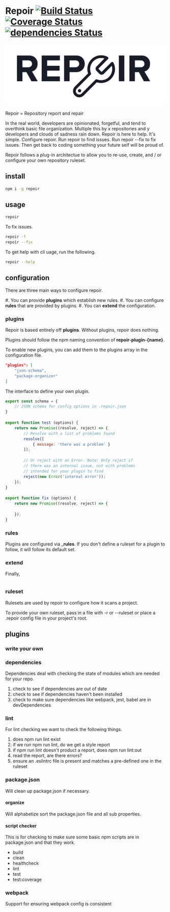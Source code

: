 # Repoir [![Build Status](https://travis-ci.org/repoir/repoir.svg?branch=master)](https://travis-ci.org/repoir/repoir) [![Coverage Status](https://coveralls.io/repos/github/repoir/repoir/badge.svg?branch=master)](https://coveralls.io/github/repoir/repoir?branch=master) [![dependencies Status](https://david-dm.org/repoir/repoir/status.svg)](https://david-dm.org/repoir/repoir)

![Repoir](https://raw.githubusercontent.com/repoir/repoir/master/media/repoir-logo.png)

Repoir = Repository report and repair

In the real world, developers are opinionated, forgetful, and tend to overthink basic file organization. Multiple this by x repositories and y developers and clouds of sadness rain down. Repoir is here to help. It's simple. Configure repoir. Run repoir to find issues. Run repoir --fix to fix issues. Then get back to coding something your future self will be proud of.

Repoir follows a plug-in architectue to allow you to re-use, create, and / or configure your own repository ruleset.

## install

```bash
npm i -g repoir
```

## usage

```bash
repoir
```

To fix issues.

```bash
repoir -f
repoir --fix
```

To get help with cli uage, run the following.

```bash
repoir --help
```

## configuration

There are three main ways to configure repoir.

#. You can provide __plugins__ which establish new rules.
#. You can configure __rules__ that are provided by plugins.
#. You can __extend__ the configuration.

### plugins

Repoir is based entirely off __plugins__. Without plugins, repoir does nothing.

Plugins should follow the npm naming convention of __repoir-plugin-{name}__.

To enable new plugins, you can add them to the plugins array in the configuration file.

```json
"plugins": [
	"json-schema",
	"package-organizer"
]
```

The interface to define your own plugin.

```javascript
export const schema = {
    // JSON schema for config options in .repoir.json
}

export function test (options) {
    return new Promise((resolve, reject) => {
        // Resolve with a list of problems found
        resolve([
            { message: 'there was a problem' }
        ]);

        // Or reject with an Error. Note: Only reject if
        // there was an internal issue, not with problems
        // intended for your plugin to find
        reject(new Error('internal error'));
    });
}

export function fix (options) {
    return new Promise((resolve, reject) => {

    });
}
```

### rules

Plugins are configured via ___rules__. If you don't define a ruleset for a plugin to follow, it will follow its default set.

### extend

Finally,

```

```

### ruleset

Rulesets are used by repoir to configure how it scans a project.

To provide your own ruleset, pass in a file with -r or --ruleset or place a .repoir config file in your project's root.


## plugins

### write your own


### dependencies

Dependencies deal with checking the state of modules which are needed for your repo.

1. check to see if dependencies are out of date
2. check to see if dependencies haven't been installed
3. check to make sure dependencies like webpack, jest, babel are in devDependencies


### lint

For lint checking we want to check the following things.

1. does npm run lint exist
2. if we run npm run lint, do we get a style report
3. if npm run lint doesn't product a report, does npm run lint:out
4. read the report, are there errors?
5. ensure an .eslintrc file is present and matches a pre-defined one in the ruleset

### package.json

Will clean up package.json if necessary.

#### organize

Will alphabetize sort the package.json file and all sub properties.

#### script checker

This is for checking to make sure some basic npm scripts are in package.json and that they work.

* build
* clean
* healthcheck
* lint
* test
* test:coverage


### webpack

Support for ensuring webpack config is consistent
